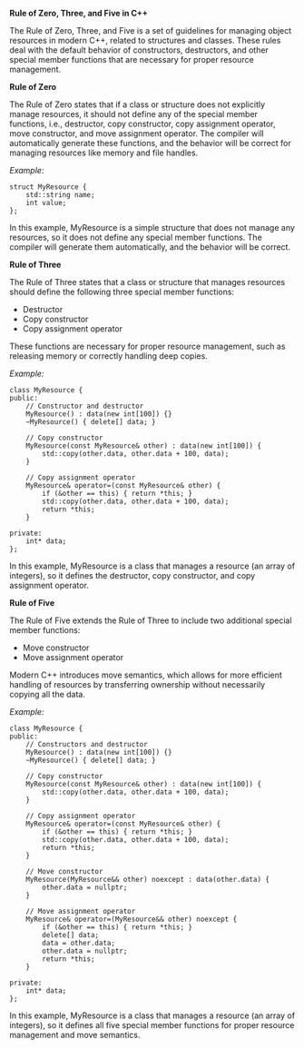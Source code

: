 **Rule of Zero, Three, and Five in C++**

The Rule of Zero, Three, and Five is a set of guidelines for managing object resources in modern C++, related to structures and classes. These rules deal with the default behavior of constructors, destructors, and other special member functions that are necessary for proper resource management.

**Rule of Zero**

The Rule of Zero states that if a class or structure does not explicitly manage resources, it should not define any of the special member functions, i.e., destructor, copy constructor, copy assignment operator, move constructor, and move assignment operator. The compiler will automatically generate these functions, and the behavior will be correct for managing resources like memory and file handles.

_Example:_

```
struct MyResource {
    std::string name;
    int value;
};
```

In this example, MyResource is a simple structure that does not manage any resources, so it does not define any special member functions. The compiler will generate them automatically, and the behavior will be correct.

**Rule of Three**

The Rule of Three states that a class or structure that manages resources should define the following three special member functions:

- Destructor
- Copy constructor
- Copy assignment operator

These functions are necessary for proper resource management, such as releasing memory or correctly handling deep copies.

_Example:_

```
class MyResource {
public:
    // Constructor and destructor
    MyResource() : data(new int[100]) {} 
    ~MyResource() { delete[] data; } 

    // Copy constructor
    MyResource(const MyResource& other) : data(new int[100]) {
        std::copy(other.data, other.data + 100, data);
    }

    // Copy assignment operator
    MyResource& operator=(const MyResource& other) {
        if (&other == this) { return *this; }
        std::copy(other.data, other.data + 100, data);
        return *this;
    }

private:
    int* data;
};
```

In this example, MyResource is a class that manages a resource (an array of integers), so it defines the destructor, copy constructor, and copy assignment operator.

**Rule of Five**

The Rule of Five extends the Rule of Three to include two additional special member functions:

- Move constructor
- Move assignment operator

Modern C++ introduces move semantics, which allows for more efficient handling of resources by transferring ownership without necessarily copying all the data.

_Example:_

```
class MyResource {
public:
    // Constructors and destructor
    MyResource() : data(new int[100]) {}
    ~MyResource() { delete[] data; }

    // Copy constructor
    MyResource(const MyResource& other) : data(new int[100]) {
        std::copy(other.data, other.data + 100, data);
    }

    // Copy assignment operator
    MyResource& operator=(const MyResource& other) {
        if (&other == this) { return *this; }
        std::copy(other.data, other.data + 100, data);
        return *this;
    }

    // Move constructor
    MyResource(MyResource&& other) noexcept : data(other.data) {
        other.data = nullptr;
    }

    // Move assignment operator
    MyResource& operator=(MyResource&& other) noexcept {
        if (&other == this) { return *this; }
        delete[] data;
        data = other.data;
        other.data = nullptr;
        return *this;
    }

private:
    int* data;
};
```

In this example, MyResource is a class that manages a resource (an array of integers), so it defines all five special member functions for proper resource management and move semantics.
